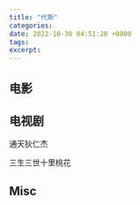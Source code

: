 ```yaml
---
title: "代斯"
categories: 
date: 2022-10-30 04:51:20 +0800
tags: 
excerpt: 
---
```





## 电影


## 电视剧

通天狄仁杰

三生三世十里桃花

## Misc





